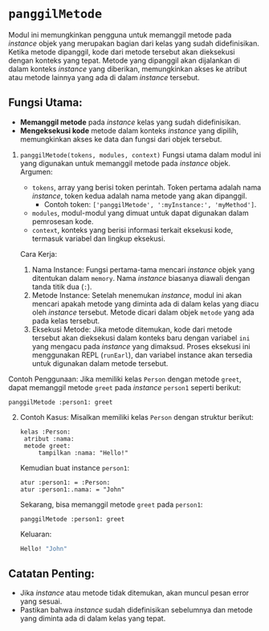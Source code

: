 # `panggilMetode`
Modul ini memungkinkan pengguna untuk memanggil metode pada _instance_ objek yang merupakan bagian dari kelas yang sudah didefinisikan. Ketika metode dipanggil, kode dari metode tersebut akan dieksekusi dengan konteks yang tepat. Metode yang dipanggil akan dijalankan di dalam konteks _instance_ yang diberikan, memungkinkan akses ke atribut atau metode lainnya yang ada di dalam _instance_ tersebut.

## Fungsi Utama:
- **Memanggil metode** pada _instance_ kelas yang sudah didefinisikan.
- **Mengeksekusi kode** metode dalam konteks _instance_ yang dipilih, memungkinkan akses ke data dan fungsi dari objek tersebut.

1. `panggilMetode(tokens, modules, context)`
   Fungsi utama dalam modul ini yang digunakan untuk memanggil metode pada _instance_ objek.
   Argumen:
   - `tokens`, array yang berisi token perintah. Token pertama adalah nama _instance_, token kedua adalah nama metode yang akan dipanggil.
     - Contoh token: `['panggilMetode', ':myInstance:', 'myMethod']`.
   - `modules`, modul-modul yang dimuat untuk dapat digunakan dalam pemrosesan kode.
   - `context`, konteks yang berisi informasi terkait eksekusi kode, termasuk variabel dan lingkup eksekusi.
  
   Cara Kerja:
   1. Nama Instance: Fungsi pertama-tama mencari _instance_ objek yang ditentukan dalam `memory`. Nama _instance_ biasanya diawali dengan tanda titik dua (`:`).
   2. Metode Instance: Setelah menemukan _instance_, modul ini akan mencari apakah metode yang diminta ada di dalam kelas yang diacu oleh _instance_ tersebut. Metode dicari dalam objek `metode` yang ada pada kelas tersebut.
   3. Eksekusi Metode: Jika metode ditemukan, kode dari metode tersebut akan dieksekusi dalam konteks baru dengan variabel `ini` yang mengacu pada _instance_ yang dimaksud. Proses eksekusi ini menggunakan REPL (`runEarl`), dan variabel instance akan tersedia untuk digunakan dalam metode tersebut.

  Contoh Penggunaan:
  Jika memiliki kelas `Person` dengan metode `greet`, dapat memanggil metode `greet` pada _instance_ `person1` seperti berikut:
  ```earl
  panggilMetode :person1: greet
  ```

2. Contoh Kasus:
   Misalkan memiliki kelas `Person` dengan struktur berikut:
   ```earl
   kelas :Person:
    atribut :nama:
    metode greet:
        tampilkan :nama: "Hello!"
    ```
   Kemudian buat instance `person1`:
   ```earl
   atur :person1: = :Person:
   atur :person1:.nama: = "John"
   ```
   Sekarang, bisa memanggil metode `greet` pada `person1`:
   ```earl
   panggilMetode :person1: greet
   ```
   Keluaran:
   ```bash
   Hello! "John"
   ```

## Catatan Penting:
- Jika _instance_ atau metode tidak ditemukan, akan muncul pesan error yang sesuai.
- Pastikan bahwa _instance_ sudah didefinisikan sebelumnya dan metode yang diminta ada di dalam kelas yang tepat.
   
